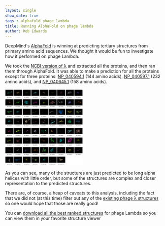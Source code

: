 ```yaml
---
layout: single
show_date: true
tags : alphafold phage lambda
title: Running AlphaFold on phage lambda
author: Rob Edwards
---
```


<style>
img{max-width: 50%;}
table, th, td {border: 1px solid;}
</style>

DeepMind's [AlphaFold](https://github.com/deepmind/alphafold) is winning at predicting tertiary structures from primary amino acid sequences. We thought it would be fun to investigate how it performed on phage Lambda.

We took the [NCBI version of &lambda;](https://www.ncbi.nlm.nih.gov/nuccore/NC_001416.1/) and extracted all the proteins, and then ran them through AlphaFold. It was able to make a prediction for all the proteins except for three proteins: [NP_040594.1](https://www.ncbi.nlm.nih.gov/protein/NP_040594.1/) (144 amino acids), [NP_040597.1](https://www.ncbi.nlm.nih.gov/protein/NP_040597.1/) (232 amino acids), and [NP_040645.1](https://www.ncbi.nlm.nih.gov/protein/NP_040645.1) (158 amino acids). 

[![Structures of all phage &lambda; proteins](images/phage_lambda.png "Aren't they pretty!")](images/phage_lambda.png)

As you can see, many of the structures are just predicted to be long alpha helices with little order, but some of the structures are complex and closer representation to the predicted structures.

There are, of course, a heap of caveats to this analysis, including the fact that we did not (at this time) filter out any of the [existing phage &lambda; structures](https://www.rcsb.org/search?request=%7B%22query%22%3A%7B%22type%22%3A%22group%22%2C%22nodes%22%3A%5B%7B%22type%22%3A%22group%22%2C%22nodes%22%3A%5B%7B%22type%22%3A%22group%22%2C%22nodes%22%3A%5B%7B%22type%22%3A%22terminal%22%2C%22service%22%3A%22full_text%22%2C%22parameters%22%3A%7B%22value%22%3A%22lambda%22%7D%7D%5D%2C%22logical_operator%22%3A%22and%22%7D%5D%2C%22logical_operator%22%3A%22and%22%2C%22label%22%3A%22full_text%22%7D%5D%2C%22logical_operator%22%3A%22and%22%7D%2C%22return_type%22%3A%22entry%22%2C%22request_info%22%3A%7B%22query_id%22%3A%22b43e87e4e767ce4d36b9d6816c4a9785%22%7D%2C%22request_options%22%3A%7B%22pager%22%3A%7B%22start%22%3A0%2C%22rows%22%3A25%7D%2C%22scoring_strategy%22%3A%22combined%22%2C%22sort%22%3A%5B%7B%22sort_by%22%3A%22score%22%2C%22direction%22%3A%22desc%22%7D%5D%7D%7D) so one would hope that those are really good!

You can [download all the best ranked structures](data/lambda_structures.zip) for phage Lambda so you can view them in your favorite structure viewer



